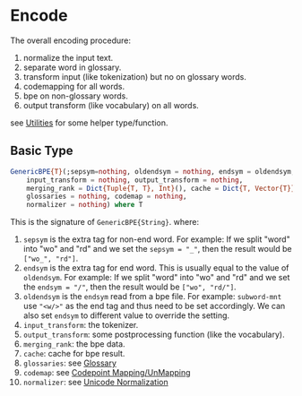 # Encode

The overall encoding procedure:

1. normalize the input text.
2. separate word in glossary.
3. transform input (like tokenization) but no on glossary words.
4. codemapping for all words.
5. bpe on non-glossary words.
6. output transform (like vocabulary) on all words.


see [Utilities](@ref) for some helper type/function.


## Basic Type

```julia
GenericBPE{T}(;sepsym=nothing, oldendsym = nothing, endsym = oldendsym,
	input_transform = nothing, output_transform = nothing,
	merging_rank = Dict{Tuple{T, T}, Int}(), cache = Dict{T, Vector{T}}(),
	glossaries = nothing, codemap = nothing,
	normalizer = nothing) where T
```

This is the signature of `GenericBPE{String}`. where:

1. `sepsym` is the extra tag for non-end word. For example: If we split "word" into "wo" and "rd" and we set the `sepsym = "_"`, then the result would be `["wo_", "rd"]`.
2. `endsym` is the extra tag for end word. This is usually equal to the value of `oldendsym`. For example: If we split "word" into "wo" and "rd" and we set the `endsym = "/"`, then the result would be `["wo", "rd/"]`.
3. `oldendsym` is the `endsym` read from a bpe file.  For example: `subword-mnt` use `"<w/>"` as the end tag and thus need to be set accordingly. We can also set `endsym` to different value to override the setting.
4. `input_transform`: the tokenizer.
5. `output_transform`: some postprocessing function (like the vocabulary).
6. `merging_rank`: the bpe data.
7. `cache`: cache for bpe result.
8. `glossaries`: see [Glossary](@ref)
9. `codemap`: see [Codepoint Mapping/UnMapping](@ref)
10. `normalizer`: see [Unicode Normalization](@ref)

